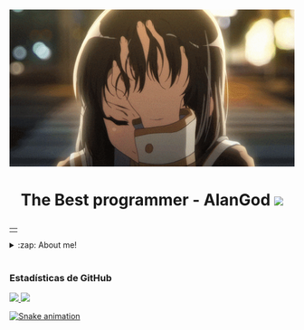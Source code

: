 ㅤㅤㅤㅤㅤㅤㅤㅤㅤㅤㅤㅤ![AlanCruz10](IMG/anime.gif)

<h1 align="center">The Best programmer - AlanGod <img src="IMG/saludo.jpg" width="40px"></h1>

<table align="right">
<tr>
<td>


</td>
</tr>
</table>

<details>
  <summary>:zap: About me!</summary>

###  💻 I am a software development student💻!!
- 🧐 ¡I learn fast!
- 😈 I want to be programmer backend!!!!
- 😏 I am 20 years
- 🇲🇽 I am from mexico
</details>

<br />


<h3 align="left">Estadísticas de GitHub</h3>

<div>
  <a href="https://github.com/AlanCruz10">
  <img height="180em" src="https://github-readme-stats.vercel.app/api?username=AlanCruz10&show_icons=true&theme=radical&include_all_commits=true&count_private=true"/>
  <img height="180em" src="https://github-readme-stats.vercel.app/api/top-langs/?username=AlanCruz10&layout=compact&langs_count=7&theme=radical"/>
</div>

![Snake animation](https://github.com/AlanCruz10/AlanCruz10/blob/output/github-contribution-grid-snake.svg)



